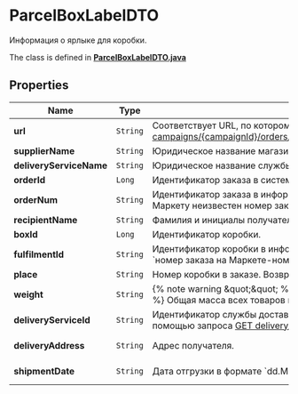 

# ParcelBoxLabelDTO

Информация о ярлыке для коробки.

The class is defined in **[ParcelBoxLabelDTO.java](../../src/main/java/org/openapitools/model/ParcelBoxLabelDTO.java)**

## Properties

Name | Type | Description | Notes
------------ | ------------- | ------------- | -------------
**url** | `String` | Соответствует URL, по которому выполняется запрос [GET campaigns/{campaignId}/orders/{orderId}/delivery/shipments/{shipmentId}/boxes/{boxId}/label](../../reference/orders/generateOrderLabel.md).  | 
**supplierName** | `String` | Юридическое название магазина. | 
**deliveryServiceName** | `String` | Юридическое название службы доставки. | 
**orderId** | `Long` | Идентификатор заказа в системе Маркета. | 
**orderNum** | `String` | Идентификатор заказа в информационной системе магазина.  Совпадает с &#x60;orderId&#x60;, если Маркету неизвестен номер заказа в системе магазина.  | 
**recipientName** | `String` | Фамилия и инициалы получателя заказа. | 
**boxId** | `Long` | Идентификатор коробки. | 
**fulfilmentId** | `String` | Идентификатор коробки в информационной системе магазина.  Возвращается в формате: &#x60;номер заказа на Маркете-номер коробки&#x60;. Например, &#x60;7206821‑1&#x60;, &#x60;7206821‑2&#x60; и т. д.  | 
**place** | `String` | Номер коробки в заказе. Возвращается в формате: &#x60;номер места/общее количество мест&#x60;.  | 
**weight** | `String` | {% note warning \&quot;\&quot; %}  Этот параметр устарел. Не используйте его.  {% endnote %}  Общая масса всех товаров в заказе. Возвращается в формате: &#x60;weight кг&#x60;.  | 
**deliveryServiceId** | `String` | Идентификатор службы доставки. Информацию о службе доставки можно получить с помощью запроса [GET delivery/services](../../reference/orders/getDeliveryServices.md). | 
**deliveryAddress** | `String` | Адрес получателя. |  [optional property]
**shipmentDate** | `String` | Дата отгрузки в формате &#x60;dd.MM.yyyy&#x60;. |  [optional property]















